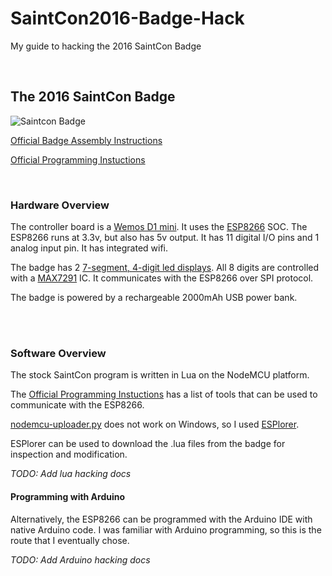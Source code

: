 # SaintCon2016-Badge-Hack
My guide to hacking the 2016 SaintCon Badge


<br />


## The 2016 SaintCon Badge

![Saintcon Badge](https://saintcon.gitlab.io/SaintCon2016Badge/img/IMG_20160929_213212.jpg) 

[Official Badge Assembly Instructions](saintcon.gitlab.io/SaintCon2016Badge/assembly)

[Official Programming Instuctions](saintcon.gitlab.io/SaintCon2016Badge/flashing)


<br />


### Hardware Overview


The controller board is a [Wemos D1 mini](https://www.wemos.cc/product/d1-mini.html). It uses the [ESP8266](http://www.esp8266.com/) SOC.
The ESP8266 runs at 3.3v, but also has 5v output. It has 11 digital I/O pins and 1 analog input pin. It has integrated wifi.


The badge has 2 [7-segment, 4-digit led displays](https://www.sparkfun.com/datasheets/Components/LED/7-Segment/YSD-439AB4B-35.pdf).
All 8 digits are controlled with a [MAX7291](http://www.datasheetarchive.com/MAX7291-datasheet.html) IC. It communicates with the ESP8266 over SPI protocol.

The badge is powered by a rechargeable 2000mAh USB power bank.


<br /><br /> 


### Software Overview


The stock SaintCon program is written in Lua on the NodeMCU platform.

The [Official Programming Instuctions](saintcon.gitlab.io/SaintCon2016Badge/flashing) has a list of tools that can be used to communicate with the ESP8266.

[nodemcu-uploader.py](https://github.com/kmpm/nodemcu-uploader) does not work on Windows, so I used [ESPlorer](https://github.com/4refr0nt/ESPlorer).


ESPlorer can be used to download the .lua files from the badge for inspection and modification.


*TODO: Add lua hacking docs*


#### Programming with Arduino


Alternatively, the ESP8266 can be programmed with the Arduino IDE with native Arduino code. I was familiar with Arduino programming, so this is the route that I eventually chose.

*TODO: Add Arduino hacking docs*
